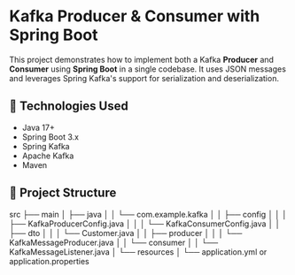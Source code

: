 # Kafka Producer & Consumer with Spring Boot

This project demonstrates how to implement both a Kafka **Producer** and **Consumer** using **Spring Boot** in a single codebase. It uses JSON messages and leverages Spring Kafka's support for serialization and deserialization.

## 🧰 Technologies Used

- Java 17+
- Spring Boot 3.x
- Spring Kafka
- Apache Kafka
- Maven

## 📁 Project Structure
src
├── main
│ ├── java
│ │ └── com.example.kafka
│ │ ├── config
│ │ │ ├── KafkaProducerConfig.java
│ │ │ └── KafkaConsumerConfig.java
│ │ ├── dto
│ │ │ └── Customer.java
│ │ ├── producer
│ │ │ └── KafkaMessageProducer.java
│ │ └── consumer
│ │ └── KafkaMessageListener.java
│ └── resources
│ └── application.yml or application.properties
